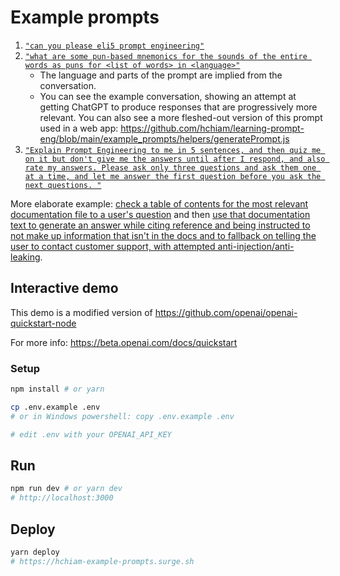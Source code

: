 # Example prompts

1. [`"can you please eli5 prompt engineering"`](https://github.com/hchiam/learning-prompt-eng/blob/main/example_prompts/1_Screenshot_20230223-215224.png)
2. [`"what are some pun-based mnemonics for the sounds of the entire words as puns for <list of words> in <language>"`](https://github.com/hchiam/learning-prompt-eng/blob/main/example_prompts/2_example-mnemonic-generator-conversation-refining-prompt.txt)
    - The language and parts of the prompt are implied from the conversation.
    - You can see the example conversation, showing an attempt at getting ChatGPT to produce responses that are progressively more relevant. You can also see a more fleshed-out version of this prompt used in a web app: https://github.com/hchiam/learning-prompt-eng/blob/main/example_prompts/helpers/generatePrompt.js
4. [`"Explain Prompt Engineering to me in 5 sentences, and then quiz me on it but don't give me the answers until after I respond, and also rate my answers. Please ask only three questions and ask them one at a time, and let me answer the first question before you ask the next questions.
"`](https://github.com/hchiam/learning-prompt-eng/blob/main/example_prompts/3_example-pe-quiz-conversation-refining-prompt.txt)

More elaborate example: [check a table of contents for the most relevant documentation file to a user's question](https://github.com/hchiam/learning-prompt-eng/blob/main/example_prompts/helpers/customer-support-demo/checkTableOfContents.js) and then [use that documentation text to generate an answer while citing reference and being instructed to not make up information that isn't in the docs and to fallback on telling the user to contact customer support, with attempted anti-injection/anti-leaking](https://github.com/hchiam/learning-prompt-eng/blob/main/example_prompts/helpers/customer-support-demo/referToDoc.js).

## Interactive demo

This demo is a modified version of https://github.com/openai/openai-quickstart-node

For more info: https://beta.openai.com/docs/quickstart

### Setup

```sh
npm install # or yarn

cp .env.example .env
# or in Windows powershell: copy .env.example .env

# edit .env with your OPENAI_API_KEY
```

## Run

```sh
npm run dev # or yarn dev
# http://localhost:3000
```

## Deploy

```sh
yarn deploy
# https://hchiam-example-prompts.surge.sh
```
